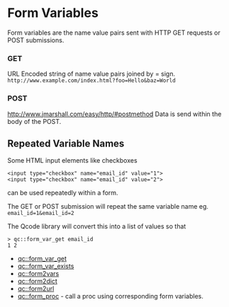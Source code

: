 Form Variables
======================

Form variables are the name value pairs sent with HTTP GET requests or POST submissions.

### GET
URL Encoded string of name value pairs joined by = sign. 
`http://www.example.com/index.html?foo=Hello&baz=World`

### POST
http://www.jmarshall.com/easy/http/#postmethod
Data is send within the body of the POST.

Repeated Variable Names
--------------------------
Some HTML input elements like checkboxes 
	
	<input type="checkbox" name="email_id" value="1">
	<input type="checkbox" name="email_id" value="2">
	
can be used repeatedly within a form.

The GET or POST submission will repeat the same variable name
eg.
`email_id=1&email_id=2`

The Qcode library will convert this into a list of values so that 
	
	> qc::form_var_get email_id
	1 2
	
* [qc::form_var_get](procs/form_var_get.md)
* [qc::form_var_exists](procs/form_var_exists.md)
* [qc::form2vars](procs/form2vars.md)
* [qc::form2dict](procs/form2dict.md)
* [qc::form2url](procs/form2url.md)
* [qc::form_proc](procs/form_proc.md) - call a proc using corresponding form variables.

